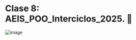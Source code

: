 # Clase 8: AEIS_POO_Interciclos_2025. 📝
![image](https://github.com/user-attachments/assets/ea6f62f4-afa5-4d36-b2db-a725797f5c4c)
